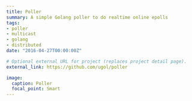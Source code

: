 ```yaml
---
title: Poller
summary: A simple Golang poller to do realtime online epolls
tags:
- poller
- multicast
- golang
- distributed
date: "2016-04-27T00:00:00Z"

# Optional external URL for project (replaces project detail page).
external_link: https://github.com/ugol/poller

image:
  caption: Poller
  focal_point: Smart
---
```


